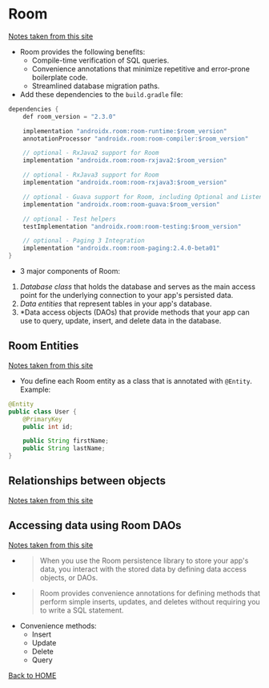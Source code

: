 # Room
[Notes taken from this site](https://developer.android.com/training/data-storage/room)

- Room provides the following benefits:
  - Compile-time verification of SQL queries.
  - Convenience annotations that minimize repetitive and error-prone boilerplate code.
  - Streamlined database migration paths.
- Add these dependencies to the `build.gradle` file:

```Java
dependencies {
    def room_version = "2.3.0"

    implementation "androidx.room:room-runtime:$room_version"
    annotationProcessor "androidx.room:room-compiler:$room_version"

    // optional - RxJava2 support for Room
    implementation "androidx.room:room-rxjava2:$room_version"

    // optional - RxJava3 support for Room
    implementation "androidx.room:room-rxjava3:$room_version"

    // optional - Guava support for Room, including Optional and ListenableFuture
    implementation "androidx.room:room-guava:$room_version"

    // optional - Test helpers
    testImplementation "androidx.room:room-testing:$room_version"

    // optional - Paging 3 Integration
    implementation "androidx.room:room-paging:2.4.0-beta01"
}
```
- 3 major components of Room:
 1. *Database class* that holds the database and serves as the main access point for the underlying connection to your app's persisted data.
 2. *Data entities* that represent tables in your app's database.
 3. *Data access objects (DAOs) that provide methods that your app can use to query, update, insert, and delete data in the database.

## Room Entities
[Notes taken from this site](https://developer.android.com/training/data-storage/room/defining-data)

- You define each Room entity as a class that is annotated with `@Entity`. Example:

```Java
@Entity
public class User {
    @PrimaryKey
    public int id;

    public String firstName;
    public String lastName;
}
```

## Relationships between objects
[Notes taken from this site](https://developer.android.com/training/data-storage/room/relationships)

## Accessing data using Room DAOs
[Notes taken from this site](https://developer.android.com/training/data-storage/room/accessing-data#java)

- >When you use the Room persistence library to store your app's data, you interact with the stored data by defining data access objects, or DAOs.
- >Room provides convenience annotations for defining methods that perform simple inserts, updates, and deletes without requiring you to write a SQL statement.
- Convenience methods:
  - Insert
  - Update
  - Delete
  - Query

[Back to HOME](../README.md)